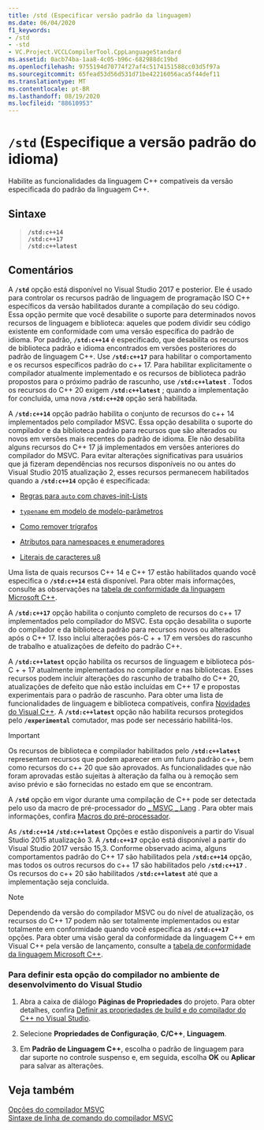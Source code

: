 ```yaml
---
title: /std (Especificar versão padrão da linguagem)
ms.date: 06/04/2020
f1_keywords:
- /std
- -std
- VC.Project.VCCLCompilerTool.CppLanguageStandard
ms.assetid: 0acb74ba-1aa8-4c05-b96c-682988dc19bd
ms.openlocfilehash: 9755194d70774f27af4c5174151588cc03d5f97a
ms.sourcegitcommit: 65fead53d56d531d71be42216056aca5f44def11
ms.translationtype: MT
ms.contentlocale: pt-BR
ms.lasthandoff: 08/19/2020
ms.locfileid: "88610953"
---
```

# <a name="std-specify-language-standard-version"></a>`/std` (Especifique a versão padrão do idioma)

Habilite as funcionalidades da linguagem C++ compatíveis da versão especificada do padrão da linguagem C++.

## <a name="syntax"></a>Sintaxe

> **`/std:c++14`**\
> **`/std:c++17`**\
> **`/std:c++latest`**

## <a name="remarks"></a>Comentários

A **`/std`** opção está disponível no Visual Studio 2017 e posterior. Ele é usado para controlar os recursos padrão de linguagem de programação ISO C++ específicos da versão habilitados durante a compilação do seu código. Essa opção permite que você desabilite o suporte para determinados novos recursos de linguagem e biblioteca: aqueles que podem dividir seu código existente em conformidade com uma versão específica do padrão de idioma. Por padrão, **`/std:c++14`** é especificado, que desabilita os recursos de biblioteca padrão e idioma encontrados em versões posteriores do padrão de linguagem C++. Use  **`/std:c++17`** para habilitar o comportamento e os recursos específicos padrão do c++ 17. Para habilitar explicitamente o compilador atualmente implementado e os recursos de biblioteca padrão propostos para o próximo padrão de rascunho, use **`/std:c++latest`** . Todos os recursos do C++ 20 exigem **`/std:c++latest`** ; quando a implementação for concluída, uma nova **`/std:c++20`** opção será habilitada.

A **`/std:c++14`** opção padrão habilita o conjunto de recursos do c++ 14 implementados pelo compilador MSVC. Essa opção desabilita o suporte do compilador e da biblioteca padrão para recursos que são alterados ou novos em versões mais recentes do padrão de idioma. Ele não desabilita alguns recursos do C++ 17 já implementados em versões anteriores do compilador do MSVC. Para evitar alterações significativas para usuários que já fizeram dependências nos recursos disponíveis no ou antes do Visual Studio 2015 atualização 2, esses recursos permanecem habilitados quando a **`/std:c++14`** opção é especificada:

- [Regras para `auto` com chaves-init-Lists](https://wg21.link/n3922)

- [`typename` em modelo de modelo-parâmetros](https://wg21.link/n4051)

- [Como remover trígrafos](https://wg21.link/n4086)

- [Atributos para namespaces e enumeradores](https://wg21.link/n4266)

- [Literais de caracteres u8](https://wg21.link/n4267)

Uma lista de quais recursos C++ 14 e C++ 17 estão habilitados quando você especifica o **`/std:c++14`** está disponível. Para obter mais informações, consulte as observações na [tabela de conformidade da linguagem Microsoft C++](../../overview/visual-cpp-language-conformance.md).

A **`/std:c++17`** opção habilita o conjunto completo de recursos do c++ 17 implementados pelo compilador do MSVC. Esta opção desabilita o suporte do compilador e da biblioteca padrão para recursos novos ou alterados após o C++ 17. Isso inclui alterações pós-C + + 17 em versões do rascunho de trabalho e atualizações de defeito do padrão C++.

A **`/std:c++latest`** opção habilita os recursos de linguagem e biblioteca pós-C + + 17 atualmente implementados no compilador e nas bibliotecas. Esses recursos podem incluir alterações do rascunho de trabalho do C++ 20, atualizações de defeito que não estão incluídas em C++ 17 e propostas experimentais para o padrão de rascunho. Para obter uma lista de funcionalidades de linguagem e biblioteca compatíveis, confira [Novidades do Visual C++](../../overview/what-s-new-for-visual-cpp-in-visual-studio.md). A **`/std:c++latest`** opção não habilita recursos protegidos pelo **`/experimental`** comutador, mas pode ser necessário habilitá-los.

> [!IMPORTANT]
> Os recursos de biblioteca e compilador habilitados pelo **`/std:c++latest`** representam recursos que podem aparecer em um futuro padrão c++, bem como recursos do c++ 20 que são aprovados. As funcionalidades que não foram aprovadas estão sujeitas à alteração da falha ou à remoção sem aviso prévio e são fornecidas no estado em que se encontram.

A **`/std`** opção em vigor durante uma compilação de C++ pode ser detectada pelo uso da macro de pré-processador do [ \_ MSVC \_ Lang](../../preprocessor/predefined-macros.md) . Para obter mais informações, confira [Macros do pré-processador](../../preprocessor/predefined-macros.md).

As **`/std:c++14`** **`/std:c++latest`** Opções e estão disponíveis a partir do Visual Studio 2015 atualização 3. A **`/std:c++17`** opção está disponível a partir do Visual Studio 2017 versão 15,3. Conforme observado acima, alguns comportamentos padrão do C++ 17 são habilitados pela **`/std:c++14`** opção, mas todos os outros recursos do c++ 17 são habilitados pelo **`/std:c++17`** . Os recursos do c++ 20 são habilitados **`/std:c++latest`** até que a implementação seja concluída.

> [!NOTE]
> Dependendo da versão do compilador MSVC ou do nível de atualização, os recursos do C++ 17 podem não ser totalmente implementados ou estar totalmente em conformidade quando você especifica as **`/std:c++17`** opções. Para obter uma visão geral da conformidade da linguagem C++ em Visual C++ pela versão de lançamento, consulte a [tabela de conformidade da linguagem Microsoft C++](../../overview/visual-cpp-language-conformance.md).

### <a name="to-set-this-compiler-option-in-the-visual-studio-development-environment"></a>Para definir esta opção do compilador no ambiente de desenvolvimento do Visual Studio

1. Abra a caixa de diálogo **Páginas de Propriedades** do projeto. Para obter detalhes, confira [Definir as propriedades de build e do compilador do C++ no Visual Studio](../working-with-project-properties.md).

1. Selecione **Propriedades de Configuração**, **C/C++**, **Linguagem**.

1. Em **Padrão de Linguagem C++**, escolha o padrão de linguagem para dar suporte no controle suspenso e, em seguida, escolha **OK** ou **Aplicar** para salvar as alterações.

## <a name="see-also"></a>Veja também

[Opções do compilador MSVC](compiler-options.md)<br/>
[Sintaxe de linha de comando do compilador MSVC](compiler-command-line-syntax.md)
